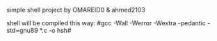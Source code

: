 simple shell project by OMAREID0 & ahmed2103


shell will be compiled this way:
#gcc -Wall -Werror -Wextra -pedantic -std=gnu89 *.c -o hsh#
